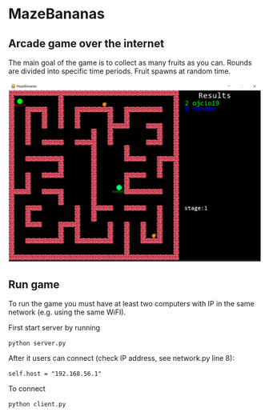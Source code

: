 # MazeBananas

## Arcade game over the internet

The main goal of the game is to collect as many fruits as you can. Rounds are divided into specific time periods. Fruit spawns at random time.

![Overview](overview.png)

## Run game

To run the game you must have at least two computers with IP in the same network (e.g. using the same WiFI).

First start server by running

```
python server.py
```

After it users can connect (check IP address, see network.py line 8):
```
self.host = "192.168.56.1"
```

To connect

```
python client.py
```